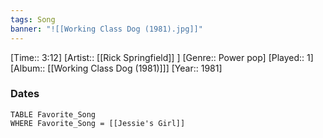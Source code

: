 ```yaml
---
tags: Song  
banner: "![[Working Class Dog (1981).jpg]]"
---
```

[Time:: 3:12]
[Artist:: [[Rick Springfield]] ]
[Genre:: Power pop]
[Played:: 1]
[Album:: [[Working Class Dog (1981)]]]
[Year:: 1981]
### Dates
````dataview
TABLE Favorite_Song
WHERE Favorite_Song = [[Jessie's Girl]]
````